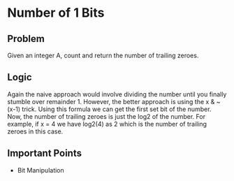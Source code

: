 # Number of 1 Bits

## Problem

Given an integer A, count and return the number of trailing zeroes.

## Logic

Again the naive approach would involve dividing the number until you finally stumble over remainder 1. However, the better approach is using the x & ~(x-1) trick. Using this formula we can get the first set bit of the number. Now, the number of trailing zeroes is just the log2 of the number. For example, if x = 4 we have log2(4) as 2 which is the number of trailing zeroes in this case.

## Important Points

- Bit Manipulation